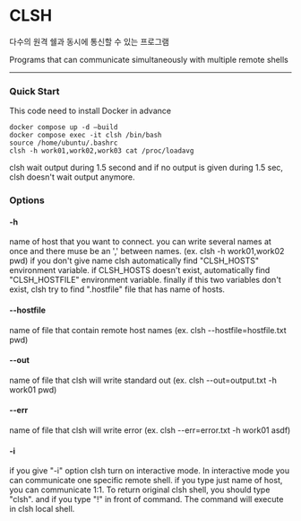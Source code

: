 # CLSH
다수의 원격 쉘과 동시에 통신할 수 있는 프로그램

Programs that can communicate simultaneously with multiple remote shells 

---

### Quick Start
This code need to install Docker in advance

```
docker compose up -d –build
docker compose exec -it clsh /bin/bash  
source /home/ubuntu/.bashrc
clsh -h work01,work02,work03 cat /proc/loadavg
```

clsh wait output during 1.5 second and if no output is given during 1.5 sec, clsh doesn't wait output anymore.

### Options

#### -h 
name of host that you want to connect. you can write several names at once and there muse be an ',' between names.  (ex. clsh -h work01,work02 pwd)
if you don't give name clsh automatically find "CLSH_HOSTS" environment variable. if CLSH_HOSTS doesn't exist, automatically find "CLSH_HOSTFILE" environment variable. finally if this two variables don't exist, clsh try to find ".hostfile" file that has name of hosts.

#### --hostfile
name of file that contain remote host names (ex. clsh --hostfile=hostfile.txt pwd)

#### --out
name of file that clsh will write standard out (ex. clsh --out=output.txt -h work01 pwd)

#### --err
name of file that clsh will write error (ex. clsh --err=error.txt -h work01 asdf)


#### -i
if you give "-i" option clsh turn on interactive mode. In interactive mode you can communicate one specific remote shell. if you type just name of host, you can communicate 1:1. To return original clsh shell, you should type "clsh". and if you type "!" in front of command. The command will execute in clsh local shell.
